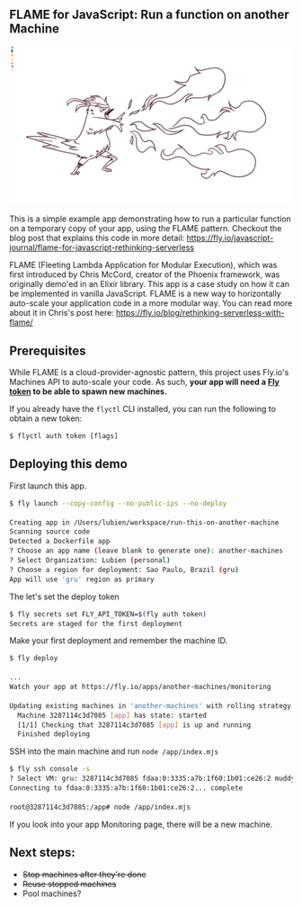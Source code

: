 ## FLAME for JavaScript: Run a function on another Machine

![Bird throwing fireballs](./javascript-flame-throwing-bird.jpg)

This is a simple example app demonstrating how to run a particular function on a temporary copy of your app, using the FLAME pattern. Checkout the blog post that explains this code in more detail: https://fly.io/javascript-journal/flame-for-javascript-rethinking-serverless

FLAME (Fleeting Lambda Application for Modular Execution), which was first introduced by Chris McCord, creator of the Phoenix framework, was originally demo'ed in an Elixir library. This app is a case study on how it can be implemented in vanilla JavaScript. FLAME is a new way to horizontally auto-scale your application code in a more modular way. You can read more about it in Chris's post here: https://fly.io/blog/rethinking-serverless-with-flame/

## Prerequisites

While FLAME is a cloud-provider-agnostic pattern, this project uses Fly.io's Machines API to auto-scale your code. As such, **your app will need a [Fly token](https://fly.io/docs/flyctl/auth-token/) to be able to spawn new machines.**

If you already have the `flyctl` CLI installed, you can run the following to obtain a new token:

```cmd
$ flyctl auth token [flags]
```

## Deploying this demo

First launch this app.

```sh
$ fly launch --copy-config --no-public-ips --no-deploy

Creating app in /Users/lubien/workspace/run-this-on-another-machine
Scanning source code
Detected a Dockerfile app
? Choose an app name (leave blank to generate one): another-machines
? Select Organization: Lubien (personal)
? Choose a region for deployment: Sao Paulo, Brazil (gru)
App will use 'gru' region as primary
```

The let's set the deploy token

```sh
$ fly secrets set FLY_API_TOKEN=$(fly auth token)
Secrets are staged for the first deployment
```

Make your first deployment and remember the machine ID.

```sh
$ fly deploy

...
Watch your app at https://fly.io/apps/another-machines/monitoring

Updating existing machines in 'another-machines' with rolling strategy
  Machine 3287114c3d7085 [app] has state: started
  [1/1] Checking that 3287114c3d7085 [app] is up and running
  Finished deploying
```

SSH into the main machine and run `node /app/index.mjs`

```sh
$ fly ssh console -s
? Select VM: gru: 3287114c3d7085 fdaa:0:3335:a7b:1f60:1b01:ce26:2 muddy-violet-4491
Connecting to fdaa:0:3335:a7b:1f60:1b01:ce26:2... complete

root@3287114c3d7085:/app# node /app/index.mjs 
```

If you look into your app Monitoring page, there will be a new machine.

## Next steps:

- ~~Stop machines after they're done~~
- ~~Reuse stopped machines~~
- Pool machines?